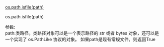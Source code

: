 [os.path.isfile(path)](#os.path.isfile)
<div id="os.path.isfile"></div>
os.path.isfile(path)  

参数:  
path:类路径。类路径对象可以是一个表示路径的 str 或者 bytes 对象，还可以是一个实现了 os.PathLike 协议的对象。
如果path是现有常规文件，则返回True
